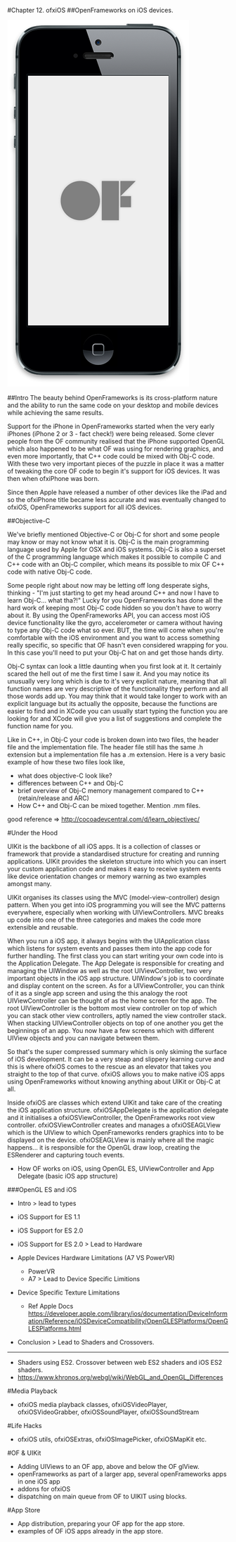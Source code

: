 #Chapter 12. ofxiOS
##OpenFrameworks on iOS devices.

![Figure 1: OF on iPhone.](images/ofxiOS_iPhone_sml.png "Figure 1: OF on iPhone.")

##Intro
The beauty behind OpenFrameworks is its cross-platform nature and the ability to run the same code on your desktop and mobile devices while achieving the same results.

Support for the iPhone in OpenFrameworks started when the very early iPhones (iPhone 2 or 3 - fact check!) were being released. Some clever people from the OF community realised that the iPhone supported OpenGL which also happened to be what OF was using for rendering graphics, and even more importantly, that C++ code could be mixed with Obj-C code. With these two very important pieces of the puzzle in place it was a matter of tweaking the core OF code to begin it's support for iOS devices. It was then when ofxiPhone was born.

Since then Apple have released a number of other devices like the iPad and so the ofxiPhone title became less accurate and was eventually changed to ofxiOS, OpenFrameworks support for all iOS devices.


##Objective-C

We've briefly mentioned Objective-C or Obj-C for short and some people may know or may not know what it is. Obj-C is the main programming language used by Apple for OSX and iOS systems. Obj-C is also a superset of the C programming language which makes it possible to compile C and C++ code with an Obj-C compiler, which means its possible to mix OF C++ code with native Obj-C code.

Some people right about now may be letting off long desperate sighs, thinking - "I'm just starting to get my head around C++ and now I have to learn Obj-C... what tha?!" Lucky for you OpenFrameworks has done all the hard work of keeping most Obj-C code hidden so you don't have to worry about it. By using the OpenFrameworks API, you can access most iOS device functionality like the gyro, accelerometer or camera without having to type any Obj-C code what so ever. BUT, the time will come when you're comfortable with the iOS environment and you want to access something really specific, so specific that OF hasn't even considered wrapping for you. In this case you'll need to put your Obj-C hat on and get those hands dirty.

Obj-C syntax can look a little daunting when you first look at it. It certainly scared the hell out of me the first time I saw it. And you may notice its unusually very long which is due to it's very explicit nature, meaning that all function names are very descriptive of the functionality they perform and all those words add up. You may think that it would take longer to work with an explicit language but its actually the opposite, because the functions are easier to find and in XCode you can usually start typing the function you are looking for and XCode will give you a list of suggestions and complete the function name for you.

Like in C++, in Obj-C your code is broken down into two files, the header file and the implementation file. The header file still has the same .h extension but a implementation file has a .m extension. Here is a very basic example of how these two files look like,

- what does objective-C look like?
- differences between C++ and Obj-C
- brief overview of Obj-C memory management compared to C++ (retain/release and ARC)
- How C++ and Obj-C can be mixed together. Mention .mm files.

good reference => http://cocoadevcentral.com/d/learn_objectivec/


#Under the Hood

UIKit is the backbone of all iOS apps. It is a collection of classes or framework that provide a standardised structure for creating and running applications. UIKit provides the skeleton structure into which you can insert your custom application code and makes it easy to receive system events like device orientation changes or memory warning as two examples amongst many. 

UIKit organises its classes using the MVC (model-view-controller) design pattern. When you get into iOS programming you will see the MVC patterns everywhere, especially when working with UIViewControllers. MVC breaks up code into one of the three categories and makes the code more extensible and reusable.

When you run a iOS app, it always begins with the UIApplication class which listens for system events and passes them into the app code for further handling. The first class you can start writing your own code into is the Application Delegate. The App Delegate is responsible for creating and managing the UIWindow as well as the root UIViewController, two very important objects in the iOS app structure. UIWindow's job is to coordinate and display content on the screen. As for a UIViewController, you can think of it as a single app screen and using the this analogy the root UIViewController can be thought of as the home screen for the app. The root UIViewController is the bottom most view controller on top of which you can stack other view controllers, aptly named the view controller stack. When stacking UIViewController objects on top of one another you get the beginnings of an app. You now have a few screens which with different UIView objects and you can navigate between them.

So that's the super compressed summary which is only skiming the surface of iOS development. It can be a very steap and slippery learning curve and this is where ofxiOS comes to the rescue as an elevator that takes you straight to the top of that curve. ofxiOS allows you to make native iOS apps using OpenFrameworks without knowing anything about UIKit or Obj-C at all. 

Inside ofxiOS are classes which extend UIKit and take care of the creating the iOS application structure. ofxiOSAppDelegate is the application delegate and it initialises a ofxiOSViewController, the OpenFrameworks root view controller. ofxiOSViewController creates and manages a ofxiOSEAGLView which is the UIView to which OpenFrameworks renders graphics into to be displayed on the device. ofxiOSEAGLView is mainly where all the magic happens... it is responsible for the OpenGL draw loop, creating the ESRenderer and capturing touch events.

- How OF works on iOS, using OpenGL ES, UIViewController and App Delegate (basic iOS app structure)


###OpenGL ES and iOS

- Intro > lead to types
- iOS Support for ES 1.1
- iOS Support for ES 2.0
- iOS Support for ES 2.0 > Lead to Hardware

- Apple Devices Hardware Limitations (A7 VS PowerVR)
	- PowerVR
	- A7 > Lead to Device Specific Limitions
- Device Specific Texture Limitations
	- Ref Apple Docs
	https://developer.apple.com/library/ios/documentation/DeviceInformation/Reference/iOSDeviceCompatibility/OpenGLESPlatforms/OpenGLESPlatforms.html
- Conclusion > Lead to Shaders and Crossovers.


------
- Shaders using ES2. Crossover between web ES2 shaders and iOS ES2 shaders.
- https://www.khronos.org/webgl/wiki/WebGL_and_OpenGL_Differences





#Media Playback
- ofxiOS media playback classes, ofxiOSVideoPlayer, ofxiOSVideoGrabber, ofxiOSSoundPlayer, ofxiOSSoundStream


#Life Hacks
- ofxiOS utils, ofxiOSExtras, ofxiOSImagePicker, ofxiOSMapKit etc.


#OF & UIKit
- Adding UIViews to an OF app, above and below the OF glView.
- openFrameworks as part of a larger app, several openFrameworks apps in one iOS app
- addons for ofxiOS
- dispatching on main queue from OF to UIKIT using blocks.


#App Store
- App distribution, preparing your OF app for the app store.
- examples of OF iOS apps already in the app store.

